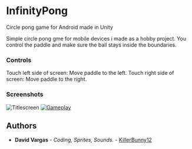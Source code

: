 # InfinityPong

Circle pong game for Android made in Unity
 
Simple circle pong gme for mobile devices i made as a hobby project.
You control the paddle and make sure the ball stays inside the boundaries.
 
 ### Controls
 
Touch left side of screen: Move paddle to the left.
Touch right side of screen: Move paddle to the right.
 
### Screenshots

  ![Titlescreen](https://i.postimg.cc/tRtN8Gm4/Screenshot-2021-04-06-19-02-23-573-com-Killer-Bunny-Games-Infinity-Pong.jpg)
  [![Gameplay](https://i.postimg.cc/XNzYjpPH/Screenshot-2021-04-06-19-02-29-225-com-Killer-Bunny-Games-Infinity-Pong.jpg)](https://i.postimg.cc/XNzYjpPH/Screenshot-2021-04-06-19-02-29-225-com-Killer-Bunny-Games-Infinity-Pong.jpg)

## Authors

* **David Vargas** - *Coding, Sprites, Sounds.* - [KillerBunny12](https://github.com/KillerBunny12)
